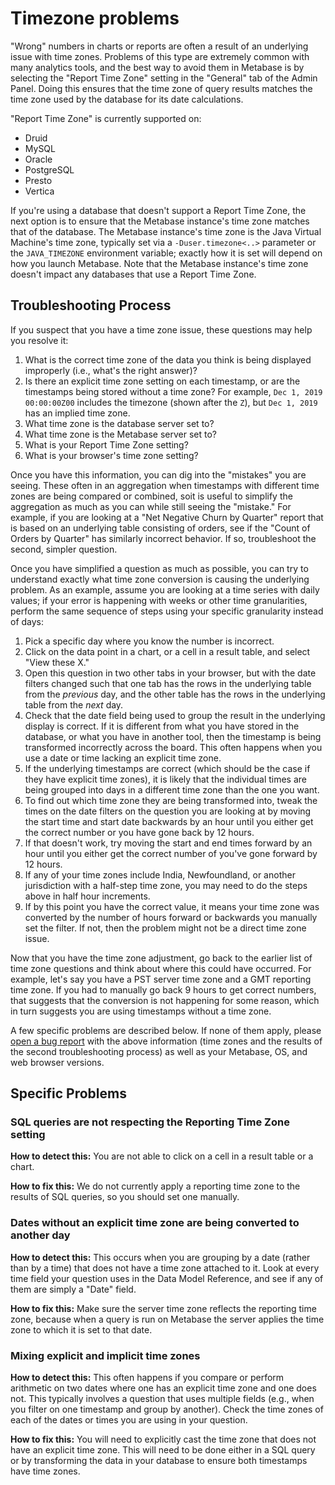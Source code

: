 # Timezone problems

"Wrong" numbers in charts or reports are often a result of an underlying issue with time zones. Problems of this type are extremely common with many analytics tools, and the best way to avoid them in Metabase is by selecting the "Report Time Zone" setting in the "General" tab of the Admin Panel. Doing this ensures that the time zone of query results matches the time zone used by the database for its date calculations.

"Report Time Zone" is currently supported on:

- Druid
- MySQL
- Oracle
- PostgreSQL
- Presto
- Vertica

If you're using a database that doesn't support a Report Time Zone, the next option is to ensure that the Metabase instance's time zone matches that of the database. The Metabase instance's time zone is the Java Virtual Machine's time zone, typically set via a `-Duser.timezone<..>` parameter or the `JAVA_TIMEZONE` environment variable; exactly how it is set will depend on how you launch Metabase. Note that the Metabase instance's time zone doesn't impact any databases that use a Report Time Zone.

## Troubleshooting Process

If you suspect that you have a time zone issue, these questions may help you resolve it:

1. What is the correct time zone of the data you think is being displayed improperly (i.e., what's the right answer)?
2. Is there an explicit time zone setting on each timestamp, or are the timestamps being stored without a time zone? For example, `Dec 1, 2019 00:00:00Z00` includes the timezone (shown after the `Z`), but `Dec 1, 2019` has an implied time zone.
2. What time zone is the database server set to?
3. What time zone is the Metabase server set to?
4. What is your Report Time Zone setting?
5. What is your browser's time zone setting?

Once you have this information, you can dig into the "mistakes" you are seeing. These often in an aggregation when timestamps with different time zones are being compared or combined, soit is useful to simplify the aggregation as much as you can while still seeing the "mistake." For example, if you are looking at a "Net Negative Churn by Quarter" report that is based on an underlying table consisting of orders, see if the "Count of Orders by Quarter" has similarly incorrect behavior. If so, troubleshoot the second, simpler question.

Once you have simplified a question as much as possible, you can try to understand exactly what time zone conversion is causing the underlying problem. As an example, assume you are looking at a time series with daily values; if your error is happening with weeks or other time granularities, perform the same sequence of steps using your specific granularity instead of days:

1. Pick a specific day where you know the number is incorrect.
2. Click on the data point in a chart, or a cell in a result table, and select "View these X."
3. Open this question in two other tabs in your browser, but with the date filters changed such that one tab has the rows in the underlying table from the _previous_ day, and the other table has the rows in the underlying table from the _next_ day.
4. Check that the date field being used to group the result in the underlying display is correct. If it is different from what you have stored in the database, or what you have in another tool, then the timestamp is being transformed incorrectly across the board. This often happens when you use a date or time lacking an explicit time zone.
5. If the underlying timestamps are correct (which should be the case if they have explicit time zones), it is likely that the individual times are being grouped into days in a different time zone than the one you want.
6. To find out which time zone they are being transformed into, tweak the times on the date filters on the question you are looking at by moving the start time and start date backwards by an hour until you either get the correct number or you have gone back by 12 hours.
7. If that doesn't work, try moving the start and end times forward by an hour until you either get the correct number of you've gone forward by 12 hours.
8. If any of your time zones include India, Newfoundland, or another jurisdiction with a half-step time zone, you may need to do the steps above in half hour increments.
9. If by this point you have the correct value, it means your time zone was converted by the number of hours forward or backwards you manually set the filter. If not, then the problem might not be a direct time zone issue.

Now that you have the time zone adjustment, go back to the earlier list of time zone questions and think about where this could have occurred. For example, let's say you have a PST server time zone and a GMT reporting time zone. If you had to manually go back 9 hours to get correct numbers, that suggests that the conversion is not happening for some reason, which in turn suggests you are using timestamps without a time zone.

A few specific problems are described below. If none of them apply, please [open a bug report][metabase-file-bug] with the above information (time zones and the results of the second troubleshooting process) as well as your Metabase, OS, and web browser versions.

## Specific Problems

### SQL queries are not respecting the Reporting Time Zone setting

**How to detect this:**
You are not able to click on a cell in a result table or a chart.

**How to fix this:**
We do not currently apply a reporting time zone to the results of SQL queries, so you should set one manually.

### Dates without an explicit time zone are being converted to another day

**How to detect this:**
This occurs when you are grouping by a date (rather than by a time) that does not have a time zone attached to it. Look at every time field your question uses in the Data Model Reference, and see if any of them are simply a "Date" field.

**How to fix this:**
Make sure the server time zone reflects the reporting time zone, because when a query is run on Metabase the server applies the time zone to which it is set to that date.

### Mixing explicit and implicit time zones

**How to detect this:**
This often happens if you compare or perform arithmetic on two dates where one has an explicit time zone and one does not. This typically involves a question that uses multiple fields (e.g., when you filter on one timestamp and group by another). Check the time zones of each of the dates or times you are using in your question.

**How to fix this:**
You will need to explicitly cast the time zone that does not have an explicit time zone. This will need to be done either in a SQL query or by transforming the data in your database to ensure both timestamps have time zones.

[metabase-file-bug]: https://github.com/metabase/metabase/issues/new/choose
